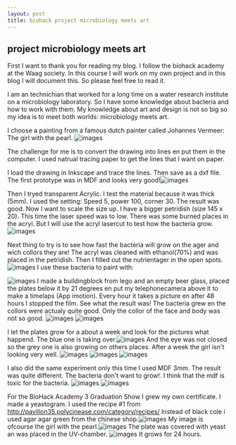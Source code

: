 ```yaml
---
layout: post
title: biohack project microbiology meets art
---
```


## project microbiology meets art

First I want to thank you for reading my blog. I follow the biohack academy at the Waag society. In this course I will work on my own project and in this blog I will document this.
So please feel free to read it.

I am an technichian that worked for a long time on a water research institute on a microbiology laboratory. So I have some knowledge about bacteria and how to work with them.
My knowledge about art and design is not so big so my idea is to meet both worlds: microbiology meets art.

I choose a painting from a famous dutch painter called Johannes Vermeer: The girl with the pearl.
![images](http://marijan1.github.io/images/meisjeparel.jpg)

The challenge for me is to convert the drawing into lines en put them in the computer. I used natrual tracing paper to get the lines that I want on paper.

I load the drawing in Inkscape and trace the lines. Then save as a dxf file.
The first prototype was in MDF and looks very good!![images](http://marijan1.github.io/images/IMG_3281.jpg)

Then I tryed transparent Acrylic. I test the material because it was thick (5mm). I used the setting: Speed 5, power 100, corner 30. The result was good. Now I want to scale the size up. I have a bigger petridish (size 145 x 20). 
This time the laser speed was to low. There was some burned places in the acryl. 
But I will use the acryl lasercut to test how the bacteria grow.![images](http://marijan1.github.io/images/IMG_3175.jpg) 

Next thing to try is to see how fast the bacteria will grow on the ager and wich collors they are! 
The acryl was cleaned with ethanol(70%) and was placed in the petridish. Then I filled out the nutrientager in the open spots.![images](http://marijan1.github.io/images/IMG_3193.jpg)
I use these bacteria to paint with:


![images](http://marijan1.github.io/images/IMG_0826.jpg)
I made a buildingblock from lego and an empty beer glass, placed the plates below it by 21 degrees en put my telephonecamera above it to make a timelaps (App imotion). Every hour it takes a picture en after 48 hours I stopped the film. See what the result was!
The bacteria grew en the collors were actualy quite good. Only the collor of the face and body was not so good.
![images](http://marijan1.github.io/images/IMG_3265.jpg)
![images](http://marijan1.github.io/images/IMG_3266.jpg)

I let the plates grow for a about a week and look for the pictures what happend. The blue one is taking over.![images](http://marijan1.github.io/images/IMG_3278.jpg)
And the eye was not closed so the grey one is also growing on others places. After a week the girl isn't looking very well.
![images](http://marijan1.github.io/images/IMG_3267.jpg)
![images](http://marijan1.github.io/images/IMG_3268.jpg)
![images](http://marijan1.github.io/images/IMG_3277.jpg)

I also did the same experiment only this time I used MDF 3mm. The result was quite different. The bacteria don't want to grow!. I think that the mdf is toxic for the bacteria. ![images](http://marijan1.github.io/images/IMG_3285.jpg) ![images](http://marijan1.github.io/images/IMG_3301.jpg)

For the BioHack Academy 3 Graduation Show I grew my own certificate. I made a yeastogram. I used the recipe #1 from http://pavillon35.polycinease.com/category/recipes/ 
Instead of black cole i used agar agar green from the chinese shop.![images](http://marijan1.github.io/images/IMG_3287.jpg)
My image is ofcourse the girl with the pearl.![images](http://marijan1.github.io/images/IMG_3291.jpg)
The plate was covered with yeast an was placed in the UV-chamber. ![images](http://marijan1.github.io/images/IMG_3295.jpg)
It grows for 24 hours.














